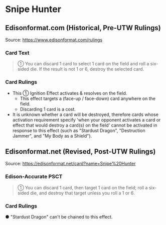 # Snipe Hunter

## Edisonformat.com (Historical, Pre-UTW Rulings)

Source: https://www.edisonformat.com/rulings

### Card Text

> ① You can discard 1 card to select 1 card on the field and roll a six-sided die. If the result is not 1 or 6, destroy the selected card.

### Card Rulings

*   This ① Ignition Effect activates & resolves on the field.
    *   This effect targets a (face-up / face-down) card anywhere on the field.
    *   Discarding 1 card is a cost.
*   It is unknown whether a card will be destroyed, therefore cards whose activation requirement specify 'when your opponent activates a card or effect that would destroy a card(s) on the field' cannot be activated in response to this effect (such as "Stardust Dragon", "Destruction Jammer", and "My Body as a Shield").

## Edisonformat.net (Revised, Post-UTW Rulings)

Source: https://edisonformat.net/card?name=Snipe%20Hunter

### Edison-Accurate PSCT

> ① You can discard 1 card, then target 1 card on the field; roll a six-sided die, and destroy that target unless you roll a 1 or 6.

### Card Rulings

● "Stardust Dragon" can't be chained to this effect.
            